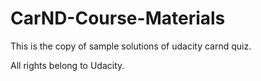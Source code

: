 ﻿# CarND-Course-Materials

This is the copy of sample solutions of udacity carnd quiz.

All rights belong to Udacity.
